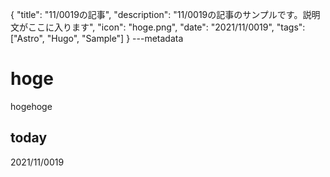 {
  "title": "11/0019の記事",
  "description": "11/0019の記事のサンプルです。説明文がここに入ります",
  "icon": "hoge.png",
  "date": "2021/11/0019",
  "tags": ["Astro", "Hugo", "Sample"]
}
---metadata

# hoge
hogehoge

## today
2021/11/0019